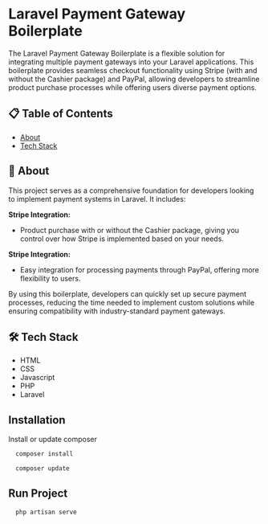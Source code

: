 # Laravel Payment Gateway Boilerplate

The Laravel Payment Gateway Boilerplate is a flexible solution for integrating multiple payment gateways into your Laravel applications. This boilerplate provides seamless checkout functionality using Stripe (with and without the Cashier package) and PayPal, allowing developers to streamline product purchase processes while offering users diverse payment options.

## 📋 Table of Contents

- [About](#user-content-beginner-about)
- [Tech Stack](#user-content-️-tech-stack)

##  :beginner: About

This project serves as a comprehensive foundation for developers looking to implement payment systems in Laravel. It includes:

**Stripe Integration:**
- Product purchase with or without the Cashier package, giving you control over how Stripe is implemented based on your needs.

**Stripe Integration:**
- Easy integration for processing payments through PayPal, offering more flexibility to users.

By using this boilerplate, developers can quickly set up secure payment processes, reducing the time needed to implement custom solutions while ensuring compatibility with industry-standard payment gateways.

## 🛠️ Tech Stack

* HTML
* CSS
* Javascript
* PHP
* Laravel

## Installation

Install or update composer

```bash
  composer install
```
```bash
  composer update
```

## Run Project

```bash
  php artisan serve
```